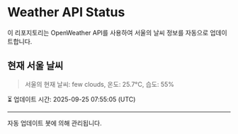 
# Weather API Status

이 리포지토리는 OpenWeather API를 사용하여 서울의 날씨 정보를 자동으로 업데이트합니다.

## 현재 서울 날씨
> 서울의 현재 날씨: few clouds, 온도: 25.7°C, 습도: 55%

⏳ 업데이트 시간: 2025-09-25 07:55:05 (UTC)

---
자동 업데이트 봇에 의해 관리됩니다.
